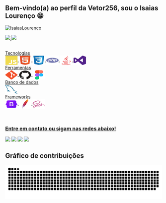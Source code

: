 ## Bem-vindo(a) ao perfil da Vetor256, sou o Isaias Lourenço 😁

 <div>
  <p align="left"> <img src="https://komarev.com/ghpvc/?username=IsaiasLourenco" alt="IsaiasLourenco" /> </p>
   <a href="https://github.com/IsaiasLourenco">
   <img height="180em" src="https://github-readme-stats.vercel.app/api?username=IsaiasLourenco&show_icons=true&theme=onedark&include_all_commits=true&count_private=true"/>
   <img height="180em" src="https://github-readme-stats.vercel.app/api/top-langs/?username=IsaiasLourenco&layout=compact&langs_count=6&theme=onedark"/>

</div>
<div style="display: inline_block"><br>
  

  <span>Tecnologias</span><br>
  <img align="center" alt="JS" height="30" width="40" src="https://raw.githubusercontent.com/devicons/devicon/master/icons/javascript/javascript-plain.svg">
  <img align="center" alt="HTML" height="30" width="40" src="https://raw.githubusercontent.com/devicons/devicon/master/icons/html5/html5-original.svg">
  <img align="center" alt="CSS" height="30" width="40" src="https://raw.githubusercontent.com/devicons/devicon/master/icons/css3/css3-original.svg">
  <img align="center" alt="PHP" height="30" width="40" src="https://raw.githubusercontent.com/devicons/devicon/master/icons/php/php-plain.svg">
  <img align="center" alt="Java" height="30" width="40" src="https://raw.githubusercontent.com/devicons/devicon/master/icons/java/java-plain.svg">
  <img align="center" alt="VS" height="30" width="40" src="https://raw.githubusercontent.com/devicons/devicon/master/icons/visualstudio/visualstudio-plain.svg"><br>
  <span>Ferramentas</span><br>
  <img align="center" alt="Git" height="30" width="40" src="https://raw.githubusercontent.com/devicons/devicon/master/icons/git/git-original.svg">
  <img align="center" alt="Github" height="30" width="40" src="https://raw.githubusercontent.com/devicons/devicon/master/icons/github/github-original.svg">
  <img align="center" alt="Figma" height="30" width="40" src="https://raw.githubusercontent.com/devicons/devicon/master/icons/figma/figma-original.svg"><br>
  <span>Banco de dados</span><br>
  <img align="center" alt="MySQL" height="30" width="40" src="https://raw.githubusercontent.com/devicons/devicon/master/icons/mysql/mysql-original.svg"><br>
  <span>Frameworks</span><br>
  <img align="center" alt="Bootstrap" height="30" width="40" src="https://raw.githubusercontent.com/devicons/devicon/master/icons/bootstrap/bootstrap-original.svg"> 
  <img align="center" alt="Apache" height="30" width="40" src="https://raw.githubusercontent.com/devicons/devicon/master/icons/apache/apache-original.svg">
  <img align="center" alt="SCSS" height="30" width="40" src="https://raw.githubusercontent.com/devicons/devicon/master/icons/sass/sass-original.svg">
</div>
 
 <br>
 
  ### Entre em contato ou sigam nas redes abaixo!
 
<div> 
  <a href="https://www.youtube.com/channel/UCucCsiVk4zycu4CwVxY5WTw" target="_blank"><img src="https://img.shields.io/badge/YouTube-FF0000?style=for-the-badge&logo=youtube&logoColor=white" target="_blank"></a>
  <a href="https://www.instagram.com/isaiaslourenco3/" target="_blank"><img src="https://img.shields.io/badge/-Instagram-%23E4405F?style=for-the-badge&logo=instagram&logoColor=white" target="_blank"></a>
  <a href = "mailto:isaiaslourenco2020@gmail.com"><img src="https://img.shields.io/badge/-Gmail-%23333?style=for-the-badge&logo=gmail&logoColor=white" target="_blank"></a>
  <a href="https://www.linkedin.com/in/isaias-louren%C3%A7o-5265b425a/" target="_blank"><img src="https://img.shields.io/badge/-LinkedIn-%230077B5?style=for-the-badge&logo=linkedin&logoColor=white" target="_blank"></a> 
 
  ## Gráfico de contribuições
  ![snake gif](https://github.com/IsaiasLourenco/IsaiasLourenco/blob/output/github-contribution-grid-snake.svg)

</div>
